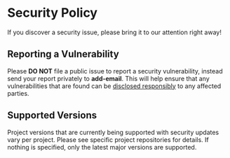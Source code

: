 # Security Policy

If you discover a security issue, please bring it to our attention right away!

## Reporting a Vulnerability

Please **DO NOT** file a public issue to report a security vulnerability,
instead send your report privately to **add-email**. This will help ensure that
any vulnerabilities that are found can be
[disclosed responsibly](https://en.wikipedia.org/wiki/Responsible_disclosure) to
any affected parties.

## Supported Versions

Project versions that are currently being supported with security updates vary
per project. Please see specific project repositories for details. If nothing is
specified, only the latest major versions are supported.
